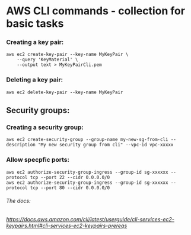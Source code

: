 # AWS CLI commands - collection for basic tasks

### Creating a key pair:

    aws ec2 create-key-pair --key-name MyKeyPair \
        --query 'KeyMaterial' \
        --output text > MyKeyPairCli.pem
   


### Deleting a key pair:
    aws ec2 delete-key-pair --key-name MyKeyPair



## Security groups:

### Creating a security group:
    aws ec2 create-security-group --group-name my-new-sg-from-cli --description "My new security group from cli" --vpc-id vpc-xxxxx



### Allow specpfic ports:
    aws ec2 authorize-security-group-ingress --group-id sg-xxxxxx --protocol tcp --port 22 --cidr 0.0.0.0/0
    aws ec2 authorize-security-group-ingress --group-id sg-xxxxxx --protocol tcp --port 80 --cidr 0.0.0.0/0


###### The docs:
###### https://docs.aws.amazon.com/cli/latest/userguide/cli-services-ec2-keypairs.html#cli-services-ec2-keypairs-prereqs

